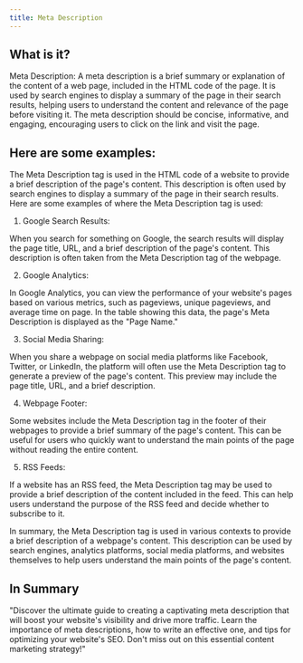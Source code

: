 ```yaml
---
title: Meta Description
---
```




## What is it?

Meta Description: A meta description is a brief summary or explanation of the content of a web page, included in the HTML code of the page. It is used by search engines to display a summary of the page in their search results, helping users to understand the content and relevance of the page before visiting it. The meta description should be concise, informative, and engaging, encouraging users to click on the link and visit the page.

## Here are some examples:

The Meta Description tag is used in the HTML code of a website to provide a brief description of the page's content. This description is often used by search engines to display a summary of the page in their search results. Here are some examples of where the Meta Description tag is used:

1. Google Search Results:

When you search for something on Google, the search results will display the page title, URL, and a brief description of the page's content. This description is often taken from the Meta Description tag of the webpage.

2. Google Analytics:

In Google Analytics, you can view the performance of your website's pages based on various metrics, such as pageviews, unique pageviews, and average time on page. In the table showing this data, the page's Meta Description is displayed as the "Page Name."

3. Social Media Sharing:

When you share a webpage on social media platforms like Facebook, Twitter, or LinkedIn, the platform will often use the Meta Description tag to generate a preview of the page's content. This preview may include the page title, URL, and a brief description.

4. Webpage Footer:

Some websites include the Meta Description tag in the footer of their webpages to provide a brief summary of the page's content. This can be useful for users who quickly want to understand the main points of the page without reading the entire content.

5. RSS Feeds:

If a website has an RSS feed, the Meta Description tag may be used to provide a brief description of the content included in the feed. This can help users understand the purpose of the RSS feed and decide whether to subscribe to it.

In summary, the Meta Description tag is used in various contexts to provide a brief description of a webpage's content. This description can be used by search engines, analytics platforms, social media platforms, and websites themselves to help users understand the main points of the page's content.

## In Summary

"Discover the ultimate guide to creating a captivating meta description that will boost your website's visibility and drive more traffic. Learn the importance of meta descriptions, how to write an effective one, and tips for optimizing your website's SEO. Don't miss out on this essential content marketing strategy!"